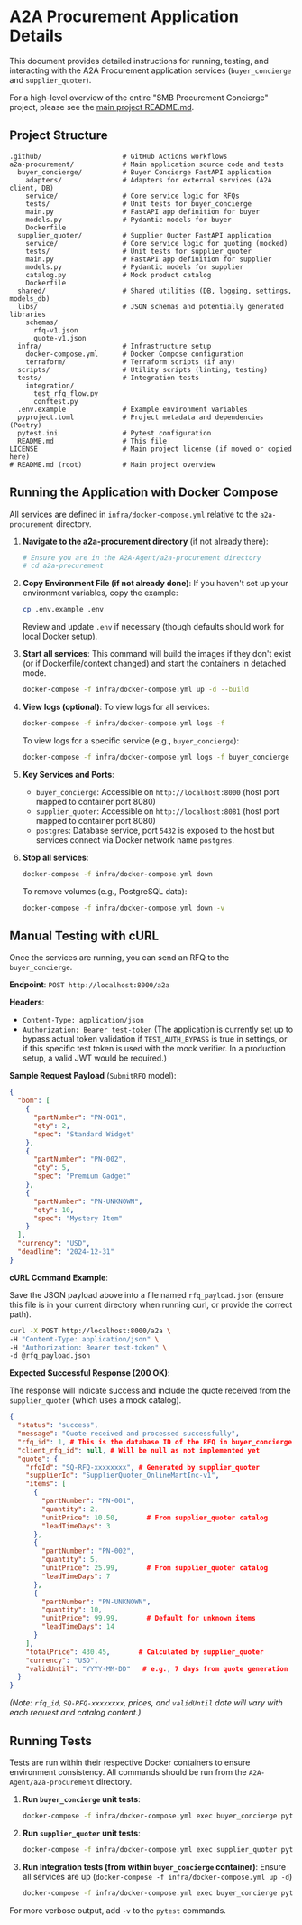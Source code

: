 # A2A Procurement Application Details

This document provides detailed instructions for running, testing, and interacting with the A2A Procurement application services (`buyer_concierge` and `supplier_quoter`).

For a high-level overview of the entire "SMB Procurement Concierge" project, please see the [main project README.md](../../README.md).

## Project Structure

```
.github/                    # GitHub Actions workflows
a2a-procurement/            # Main application source code and tests
  buyer_concierge/          # Buyer Concierge FastAPI application
    adapters/               # Adapters for external services (A2A client, DB)
    service/                # Core service logic for RFQs
    tests/                  # Unit tests for buyer_concierge
    main.py                 # FastAPI app definition for buyer
    models.py               # Pydantic models for buyer
    Dockerfile
  supplier_quoter/          # Supplier Quoter FastAPI application
    service/                # Core service logic for quoting (mocked)
    tests/                  # Unit tests for supplier_quoter
    main.py                 # FastAPI app definition for supplier
    models.py               # Pydantic models for supplier
    catalog.py              # Mock product catalog
    Dockerfile
  shared/                   # Shared utilities (DB, logging, settings, models_db)
  libs/                     # JSON schemas and potentially generated libraries
    schemas/
      rfq-v1.json
      quote-v1.json
  infra/                    # Infrastructure setup
    docker-compose.yml      # Docker Compose configuration
    terraform/              # Terraform scripts (if any)
  scripts/                  # Utility scripts (linting, testing)
  tests/                    # Integration tests
    integration/
      test_rfq_flow.py
      conftest.py
  .env.example              # Example environment variables
  pyproject.toml            # Project metadata and dependencies (Poetry)
  pytest.ini                # Pytest configuration
  README.md                 # This file
LICENSE                     # Main project license (if moved or copied here)
# README.md (root)          # Main project overview
```

## Running the Application with Docker Compose

All services are defined in `infra/docker-compose.yml` relative to the `a2a-procurement` directory.

1.  **Navigate to the a2a-procurement directory** (if not already there):
    ```bash
    # Ensure you are in the A2A-Agent/a2a-procurement directory
    # cd a2a-procurement 
    ```

2.  **Copy Environment File (if not already done)**:
    If you haven't set up your environment variables, copy the example:
    ```bash
    cp .env.example .env 
    ```
    Review and update `.env` if necessary (though defaults should work for local Docker setup).

3.  **Start all services**:
    This command will build the images if they don't exist (or if Dockerfile/context changed) and start the containers in detached mode.
    ```bash
    docker-compose -f infra/docker-compose.yml up -d --build
    ```

4.  **View logs (optional)**:
    To view logs for all services:
    ```bash
    docker-compose -f infra/docker-compose.yml logs -f
    ```
    To view logs for a specific service (e.g., `buyer_concierge`):
    ```bash
    docker-compose -f infra/docker-compose.yml logs -f buyer_concierge
    ```

5.  **Key Services and Ports**:
    -   `buyer_concierge`: Accessible on `http://localhost:8000` (host port mapped to container port 8080)
    -   `supplier_quoter`: Accessible on `http://localhost:8081` (host port mapped to container port 8080)
    -   `postgres`: Database service, port `5432` is exposed to the host but services connect via Docker network name `postgres`.

6.  **Stop all services**:
    ```bash
    docker-compose -f infra/docker-compose.yml down
    ```
    To remove volumes (e.g., PostgreSQL data):
    ```bash
    docker-compose -f infra/docker-compose.yml down -v
    ```

## Manual Testing with cURL

Once the services are running, you can send an RFQ to the `buyer_concierge`.

**Endpoint**: `POST http://localhost:8000/a2a`

**Headers**:
-   `Content-Type: application/json`
-   `Authorization: Bearer test-token` (The application is currently set up to bypass actual token validation if `TEST_AUTH_BYPASS` is true in settings, or if this specific test token is used with the mock verifier. In a production setup, a valid JWT would be required.)

**Sample Request Payload** (`SubmitRFQ` model):

```json
{
  "bom": [
    {
      "partNumber": "PN-001",
      "qty": 2,
      "spec": "Standard Widget"
    },
    {
      "partNumber": "PN-002",
      "qty": 5,
      "spec": "Premium Gadget"
    },
    {
      "partNumber": "PN-UNKNOWN",
      "qty": 10,
      "spec": "Mystery Item"
    }
  ],
  "currency": "USD",
  "deadline": "2024-12-31"
}
```

**cURL Command Example**:

Save the JSON payload above into a file named `rfq_payload.json` (ensure this file is in your current directory when running curl, or provide the correct path).

```bash
curl -X POST http://localhost:8000/a2a \
-H "Content-Type: application/json" \
-H "Authorization: Bearer test-token" \
-d @rfq_payload.json
```

**Expected Successful Response (200 OK)**:

The response will indicate success and include the quote received from the `supplier_quoter` (which uses a mock catalog).

```json
{
  "status": "success",
  "message": "Quote received and processed successfully",
  "rfq_id": 1, # This is the database ID of the RFQ in buyer_concierge
  "client_rfq_id": null, # Will be null as not implemented yet
  "quote": {
    "rfqId": "SQ-RFQ-xxxxxxxx", # Generated by supplier_quoter
    "supplierId": "SupplierQuoter_OnlineMartInc-v1",
    "items": [
      {
        "partNumber": "PN-001",
        "quantity": 2,
        "unitPrice": 10.50,       # From supplier_quoter catalog
        "leadTimeDays": 3
      },
      {
        "partNumber": "PN-002",
        "quantity": 5,
        "unitPrice": 25.99,       # From supplier_quoter catalog
        "leadTimeDays": 7
      },
      {
        "partNumber": "PN-UNKNOWN",
        "quantity": 10,
        "unitPrice": 99.99,       # Default for unknown items
        "leadTimeDays": 14
      }
    ],
    "totalPrice": 430.45,       # Calculated by supplier_quoter
    "currency": "USD",
    "validUntil": "YYYY-MM-DD"   # e.g., 7 days from quote generation
  }
}
```
*(Note: `rfq_id`, `SQ-RFQ-xxxxxxxx`, prices, and `validUntil` date will vary with each request and catalog content.)*

## Running Tests

Tests are run within their respective Docker containers to ensure environment consistency.
All commands should be run from the `A2A-Agent/a2a-procurement` directory.

1.  **Run `buyer_concierge` unit tests**:
    ```bash
    docker-compose -f infra/docker-compose.yml exec buyer_concierge python -m pytest /app/buyer_concierge/tests
    ```

2.  **Run `supplier_quoter` unit tests**:
    ```bash
    docker-compose -f infra/docker-compose.yml exec supplier_quoter python -m pytest /app/supplier_quoter/tests
    ```

3.  **Run Integration tests (from within `buyer_concierge` container)**:
    Ensure all services are up (`docker-compose -f infra/docker-compose.yml up -d`)
    ```bash
    docker-compose -f infra/docker-compose.yml exec buyer_concierge python -m pytest /app/tests/integration
    ```

For more verbose output, add `-v` to the `pytest` commands. 
